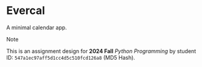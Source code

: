 # Evercal

A minimal calendar app.

> [!NOTE]
> This is an assignment design for **2024 Fall** _Python Programming_ by student ID: `547a1ec97aff5d1cc4d5c510fcd126a8` (MD5 Hash).